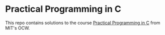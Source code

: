 Practical Programming in C
============================

This repo contains solutions to the course [Practical Programming in
C](https://ocw.mit.edu/courses/electrical-engineering-and-computer-science/6-087-practical-programming-in-c-january-iap-2010/)
from MIT's OCW.
